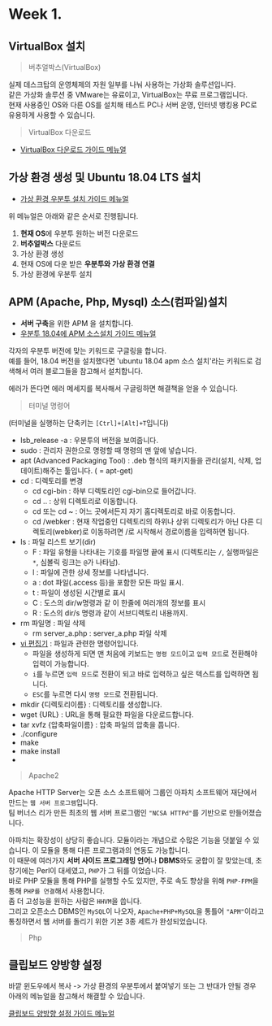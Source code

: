# Week 1.

## VirtualBox 설치

> 버추얼박스(VirtualBox)

실제 데스크탑의 운영체제의 자원 일부를 나눠 사용하는 가상화 솔루션입니다.   
같은 가상화 솔루션 중 VMware는 유료이고, VirtualBox는 무료 프로그램입니다.   
현재 사용중인 OS와 다른 OS를 설치해 테스트 PC나 서버 운영, 인터넷 뱅킹용 PC로 유용하게 사용할 수 있습니다.

> VirtualBox 다운로드

- [VirtualBox 다운로드 가이드 메뉴얼](https://yjshin.tistory.com/entry/0-%EC%98%A4%EB%9D%BC%ED%81%B4-%EB%B2%84%EC%B6%94%EC%96%BC%EB%B0%95%EC%8A%A4VirtualBox-%EB%8B%A4%EC%9A%B4%EB%A1%9C%EB%93%9C%EC%99%80-%EC%84%A4%EC%B9%98-%EB%B0%A9%EB%B2%95)

## 가상 환경 생성 및 Ubuntu 18.04 LTS 설치

- [가상 환경 우분투 설치 가이드 메뉴얼](https://cntechsystems.tistory.com/27)

위 메뉴얼은 아래와 같은 순서로 진행됩니다.

1. **현재 OS**에 우분투 원하는 버전 다운로드
2. **버추얼박스** 다운로드
3. 가상 환경 생성
4. 현재 OS에 다운 받은 **우분투와 가상 환경 연결**
5. 가상 환경에 우분투 설치

## APM (Apache, Php, Mysql) 소스(컴파일)설치

- **서버 구축**을 위한 APM 을 설치합니다.
- [우분투 18.04에 APM 소스설치 가이드 메뉴얼](https://velog.io/@seowoo/Ubuntu-apm-%EC%86%8C%EC%8A%A4%EC%84%A4%EC%B9%98)

각자의 우분투 버전에 맞는 키워드로 구글링을 합니다.   
예를 들어, 18.04 버전을 설치했다면 'ubuntu 18.04 apm 소스 설치'라는 키워드로 검색해서 여러 블로그들을 참고해서 설치합니다.

에러가 뜬다면 에러 메세지를 복사해서 구글링하면 해결책을 얻을 수 있습니다.

> 터미널 명령어

(터미널을 실행하는 단축키는 `[Ctrl]+[Alt]+T`입니다)

- lsb_release -a : 우분투의 버전을 보여줍니다.
- sudo : 관리자 권한으로 명령할 때 명령의 맨 앞에 넣습니다.
- apt (Advanced Packaging Tool) : .deb 형식의 패키지들을 관리(설치, 삭제, 업데이트)해주는 툴입니다. ( = apt-get)
- cd : 디렉토리를 변경
  - cd cgi-bin    : 하부 디렉토리인 cgi-bin으로 들어갑니다.
  - cd  ..        : 상위 디렉토리로 이동합니다.
  - cd 또는 cd ~  : 어느 곳에서든지 자기 홈디렉토리로 바로 이동합니다.
  - cd /webker    : 현재 작업중인 디렉토리의 하위나 상위 디렉토리가 아닌 다른 디렉토리(webker)로 이동하려면 /로 시작해서 경로이름을 입력하면 됩니다.
- ls : 파일 리스트 보기(dir)
  - F : 파일 유형을 나타내는 기호를 파일명 끝에 표시
      (디렉토리는 `/`, 실행파일은 `*`, 심볼릭 링크는 `@`가 나타남).
  - l  : 파일에 관한 상세 정보를 나타냅니다.
  - a : dot 파일(.access 등)을 포함한 모든 파일 표시.
  - t  : 파일이 생성된 시간별로 표시
  - C : 도스의 dir/w명령과 같 이 한줄에 여러개의 정보를 표시
  - R : 도스의 dir/s 명령과 같이 서브디렉토리 내용까지.
- rm 파일명 : 파일 삭제
  - rm server_a.php : server_a.php 파일 삭제
- [vi 편집기](https://iamfreeman.tistory.com/entry/vi-vim-%ED%8E%B8%EC%A7%91%EA%B8%B0-%EB%AA%85%EB%A0%B9%EC%96%B4-%EC%A0%95%EB%A6%AC-%EB%8B%A8%EC%B6%95%ED%82%A4-%EB%AA%A8%EC%9D%8C-%EB%AA%A9%EB%A1%9D) : 파일과 관련한 명령어입니다.
  - 파일을 생성하게 되면 맨 처음에 키보드는 `명령 모드`이고 `입력 모드`로 전환해야 입력이 가능합니다.
  - `i`를 누르면 `입력 모드`로 전환이 되고 바로 입력하고 싶은 텍스트를 입력하면 됩니다.
  - `ESC`를 누르면 다시 `명령 모드`로 전환됩니다.
- mkdir {디렉토리이름} : 디렉토리를 생성합니다.
- wget {URL} : URL을 통해 필요한 파일을 다운로드합니다.
- tar xvfz {압축파일이름} : 압축 파일의 압축을 풉니다.
- ./configure
- make
- make install
- 
> Apache2

Apache HTTP Server는 오픈 소스 소프트웨어 그룹인 아파치 소프트웨어 재단에서 만드는 `웹 서버 프로그램`입니다.   
팀 버너스 리가 만든 최초의 웹 서버 프로그램인 `"NCSA HTTPd"`를 기반으로 만들어졌습니다.

아파치는 확장성이 상당히 좋습니다. 모듈이라는 개념으로 수많은 기능을 덧붙일 수 있습니다. 이 모듈을 통해 다른 프로그램과의 연동도 가능합니다.   
이 때문에 여러가지 **서버 사이드 프로그래밍 언어**나 **DBMS**와도 궁합이 잘 맞았는데, 초창기에는 Perl이 대세였고, `PHP`가 그 뒤를 이었습니다.   
바로 PHP 모듈을 통해 PHP를 실행할 수도 있지만, 주로 속도 향상을 위해 `PHP-FPM`을 통해 `PHP를 연결`해서 사용합니다.   
좀 더 고성능을 원하는 사람은 `HHVM`을 씁니다.   
그리고 오픈소스 DBMS인 `MySQL`이 나오자, `Apache+PHP+MySQL`을 통틀어 `"APM"`이라고 통칭하면서 웹 서버를 돌리기 위한 기본 3종 세트가 완성되었습니다.

> Php


## 클립보드 양방향 설정

바깥 윈도우에서 복사 -> 가상 환경의 우분투에서 붙여넣기 또는 그 반대가 안될 경우 아래의 메뉴얼을 참고해서 해결할 수 있습니다.

[클립보드 양방향 설정 가이드 메뉴얼](https://www.hanumoka.net/2019/08/17/ubuntu-20190817-ubuntu-virtualbox-copy-paste/)
